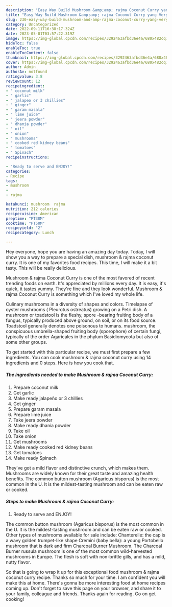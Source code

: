 ```yaml
---
description: "Easy Way Build Mushroom &amp;amp; rajma Coconut Curry yang Very Delicious}"
title: "Easy Way Build Mushroom &amp;amp; rajma Coconut Curry yang Very Delicious}"
slug: 230-easy-way-build-mushroom-and-amp-rajma-coconut-curry-yang-very-delicious
category: Uncategorized
date: 2022-09-11T16:38:17.324Z
date: 2023-05-01T03:57:22.319Z
image: https://img-global.cpcdn.com/recipes/3292463afbd36e4a/680x482cq70/mushroom-rajma-coconut-curry-recipe-main-photo.jpg
hideToc: false
enableToc: true
enableTocContent: false
thumbnail: https://img-global.cpcdn.com/recipes/3292463afbd36e4a/680x482cq70/mushroom-rajma-coconut-curry-recipe-main-photo.jpg
cover: https://img-global.cpcdn.com/recipes/3292463afbd36e4a/680x482cq70/mushroom-rajma-coconut-curry-recipe-main-photo.jpg
author: Admin
authorAv: notfound
ratingvalue: 3.8
reviewcount: 12
recipeingredient:
- " coconut milk"
- " garlic"
- " jalapeo or 3 chillies"
- " ginger"
- " garam masala"
- " lime juice"
- " jeera powder"
- " dhania powder"
- " oil"
- " onion"
- " mushrooms"
- " cooked red kidney beans"
- " tomatoes"
- " Spinach"
recipeinstructions:

- "Ready to serve and ENJOY!"
categories:
- Recipe
tags:
- mushroom
- 
- rajma

katakunci: mushroom  rajma 
nutrition: 212 calories
recipecuisine: American
preptime: "PT38M"
cooktime: "PT50M"
recipeyield: "2"
recipecategory: Lunch

---
```



Hey everyone, hope you are having an amazing day today. Today, I will show you a way to prepare a special dish, mushroom &amp; rajma coconut curry. It is one of my favorites food recipes. This time, I will make it a bit tasty. This will be really delicious.

Mushroom &amp; rajma Coconut Curry is one of the most favored of recent trending foods on earth. It's appreciated by millions every day. It is easy, it's quick, it tastes yummy. They're fine and they look wonderful. Mushroom &amp; rajma Coconut Curry is something which I've loved my whole life.

Culinary mushrooms in a diversity of shapes and colors. Timelapse of oyster mushrooms ( Pleurotus ostreatus) growing on a Petri dish. A mushroom or toadstool is the fleshy, spore -bearing fruiting body of a fungus, typically produced above ground, on soil, or on its food source. Toadstool generally denotes one poisonous to humans. mushroom, the conspicuous umbrella-shaped fruiting body (sporophore) of certain fungi, typically of the order Agaricales in the phylum Basidiomycota but also of some other groups.


To get started with this particular recipe, we must first prepare a few ingredients. You can cook mushroom &amp; rajma coconut curry using 14 ingredients and 0 steps. Here is how you cook that.

<!--inarticleads1-->

##### The ingredients needed to make Mushroom &amp; rajma Coconut Curry:

1. Prepare  coconut milk
1. Get  garlic
1. Make ready  jalapeño or 3 chillies
1. Get  ginger
1. Prepare  garam masala
1. Prepare  lime juice
1. Take  jeera powder
1. Make ready  dhania powder
1. Take  oil
1. Take  onion
1. Get  mushrooms
1. Make ready  cooked red kidney beans
1. Get  tomatoes
1. Make ready  Spinach


They&#39;ve got a mild flavor and distinctive crunch, which makes them. Mushrooms are widely known for their great taste and amazing health benefits. The common button mushroom (Agaricus bisporus) is the most common in the U. It is the mildest-tasting mushroom and can be eaten raw or cooked. 

<!--inarticleads2-->

##### Steps to make Mushroom &amp; rajma Coconut Curry:


1. Ready to serve and ENJOY!

The common button mushroom (Agaricus bisporus) is the most common in the U. It is the mildest-tasting mushroom and can be eaten raw or cooked. Other types of mushrooms available for sale include: Chanterelle: the cap is a wavy golden trumpet-like shape Cremini (baby bella): a young Portobello mushroom that is dark and firm Charcoal Burner Mushroom. The Charcoal Burner russula mushroom is one of the most common wild-harvested mushrooms in Europe. The flesh is soft with non-brittle gills, and has a mild, nutty flavor. 

So that is going to wrap it up for this exceptional food mushroom &amp; rajma coconut curry recipe. Thanks so much for your time. I am confident you will make this at home. There's gonna be more interesting food at home recipes coming up. Don't forget to save this page on your browser, and share it to your family, colleague and friends. Thanks again for reading. Go on get cooking!
